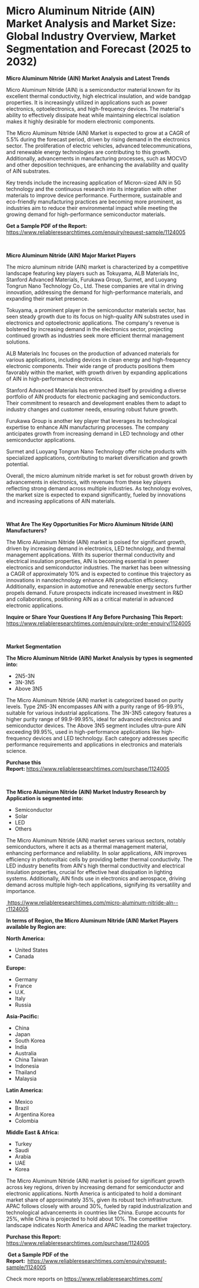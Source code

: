 <p><h1>Micro Aluminum Nitride (AlN) Market Analysis and Market Size: Global Industry Overview, Market Segmentation and Forecast (2025 to 2032)</h1></p><p><strong>Micro Aluminum Nitride (AlN) Market Analysis and Latest Trends</strong></p>
<p><p>Micro Aluminum Nitride (AlN) is a semiconductor material known for its excellent thermal conductivity, high electrical insulation, and wide bandgap properties. It is increasingly utilized in applications such as power electronics, optoelectronics, and high-frequency devices. The material's ability to effectively dissipate heat while maintaining electrical isolation makes it highly desirable for modern electronic components.</p><p>The Micro Aluminum Nitride (AlN) Market is expected to grow at a CAGR of 5.5% during the forecast period, driven by rising demand in the electronics sector. The proliferation of electric vehicles, advanced telecommunications, and renewable energy technologies are contributing to this growth. Additionally, advancements in manufacturing processes, such as MOCVD and other deposition techniques, are enhancing the availability and quality of AlN substrates.</p><p>Key trends include the increasing application of Micron-sized AlN in 5G technology and the continuous research into its integration with other materials to improve device performance. Furthermore, sustainable and eco-friendly manufacturing practices are becoming more prominent, as industries aim to reduce their environmental impact while meeting the growing demand for high-performance semiconductor materials.</p></p>
<p><strong>Get a Sample PDF of the Report:&nbsp;</strong> <a href="https://www.reliableresearchtimes.com/enquiry/request-sample/1124005?utm_campaign=2199&utm_medium=2&utm_source=Github&utm_content=ia&utm_term=02042025&utm_id=micro-aluminum-nitride-aln">https://www.reliableresearchtimes.com/enquiry/request-sample/1124005</a></p>
<p>&nbsp;</p>
<p><strong>Micro Aluminum Nitride (AlN) Major Market Players</strong></p>
<p><p>The micro aluminum nitride (AlN) market is characterized by a competitive landscape featuring key players such as Tokuyama, ALB Materials Inc, Stanford Advanced Materials, Furukawa Group, Surmet, and Luoyang Tongrun Nano Technology Co., Ltd. These companies are vital in driving innovation, addressing the demand for high-performance materials, and expanding their market presence.</p><p>Tokuyama, a prominent player in the semiconductor materials sector, has seen steady growth due to its focus on high-quality AlN substrates used in electronics and optoelectronic applications. The company's revenue is bolstered by increasing demand in the electronics sector, projecting continued growth as industries seek more efficient thermal management solutions.</p><p>ALB Materials Inc focuses on the production of advanced materials for various applications, including devices in clean energy and high-frequency electronic components. Their wide range of products positions them favorably within the market, with growth driven by expanding applications of AlN in high-performance electronics.</p><p>Stanford Advanced Materials has entrenched itself by providing a diverse portfolio of AlN products for electronic packaging and semiconductors. Their commitment to research and development enables them to adapt to industry changes and customer needs, ensuring robust future growth.</p><p>Furukawa Group is another key player that leverages its technological expertise to enhance AlN manufacturing processes. The company anticipates growth from increasing demand in LED technology and other semiconductor applications.</p><p>Surmet and Luoyang Tongrun Nano Technology offer niche products with specialized applications, contributing to market diversification and growth potential.</p><p>Overall, the micro aluminum nitride market is set for robust growth driven by advancements in electronics, with revenues from these key players reflecting strong demand across multiple industries. As technology evolves, the market size is expected to expand significantly, fueled by innovations and increasing applications of AlN materials.</p></p>
<p>&nbsp;</p>
<p><strong>What Are The Key Opportunities For Micro Aluminum Nitride (AlN) Manufacturers?</strong></p>
<p><p>The Micro Aluminum Nitride (AlN) market is poised for significant growth, driven by increasing demand in electronics, LED technology, and thermal management applications. With its superior thermal conductivity and electrical insulation properties, AlN is becoming essential in power electronics and semiconductor industries. The market has been witnessing a CAGR of approximately 10% and is expected to continue this trajectory as innovations in nanotechnology enhance AlN production efficiency. Additionally, expansion in automotive and renewable energy sectors further propels demand. Future prospects indicate increased investment in R&D and collaborations, positioning AlN as a critical material in advanced electronic applications.</p></p>
<p><strong>Inquire or Share Your Questions If Any Before Purchasing This Report:</strong> <a href="https://www.reliableresearchtimes.com/enquiry/pre-order-enquiry/1124005?utm_campaign=2199&utm_medium=2&utm_source=Github&utm_content=ia&utm_term=02042025&utm_id=micro-aluminum-nitride-aln">https://www.reliableresearchtimes.com/enquiry/pre-order-enquiry/1124005</a></p>
<p>&nbsp;</p>
<p><strong>Market Segmentation</strong></p>
<p><strong>The Micro Aluminum Nitride (AlN) Market Analysis by types is segmented into:</strong></p>
<p><ul><li>2N5-3N</li><li>3N-3N5</li><li>Above 3N5</li></ul></p>
<p><p>The Micro Aluminum Nitride (AlN) market is categorized based on purity levels. Type 2N5-3N encompasses AlN with a purity range of 95-99.9%, suitable for various industrial applications. The 3N-3N5 category features a higher purity range of 99.9-99.95%, ideal for advanced electronics and semiconductor devices. The Above 3N5 segment includes ultra-pure AlN exceeding 99.95%, used in high-performance applications like high-frequency devices and LED technology. Each category addresses specific performance requirements and applications in electronics and materials science.</p></p>
<p><strong>Purchase this Report:&nbsp;</strong><a href="https://www.reliableresearchtimes.com/purchase/1124005?utm_campaign=2199&utm_medium=2&utm_source=Github&utm_content=ia&utm_term=02042025&utm_id=micro-aluminum-nitride-aln">https://www.reliableresearchtimes.com/purchase/1124005</a></p>
<p>&nbsp;</p>
<p><strong>The Micro Aluminum Nitride (AlN) Market Industry Research by Application is segmented into:</strong></p>
<p><ul><li>Semiconductor</li><li>Solar</li><li>LED</li><li>Others</li></ul></p>
<p><p>The Micro Aluminum Nitride (AlN) market serves various sectors, notably semiconductors, where it acts as a thermal management material, enhancing performance and reliability. In solar applications, AlN improves efficiency in photovoltaic cells by providing better thermal conductivity. The LED industry benefits from AlN's high thermal conductivity and electrical insulation properties, crucial for effective heat dissipation in lighting systems. Additionally, AlN finds use in electronics and aerospace, driving demand across multiple high-tech applications, signifying its versatility and importance.</p></p>
<p><a href="https://www.reliableresearchtimes.com/micro-aluminum-nitride-aln--r1124005?utm_campaign=2199&utm_medium=2&utm_source=Github&utm_content=ia&utm_term=02042025&utm_id=micro-aluminum-nitride-aln">&nbsp;https://www.reliableresearchtimes.com/micro-aluminum-nitride-aln--r1124005</a></p>
<p><strong>In terms of Region, the Micro Aluminum Nitride (AlN) Market Players available by Region are:</strong></p>
<p>
    <p> <strong> North America: </strong>
        <ul>
            <li>United States</li>
            <li>Canada</li>
        </ul>
        </p> 
    <p> <strong> Europe: </strong>
        <ul>
            <li>Germany</li>
            <li>France</li>
            <li>U.K.</li>
            <li>Italy</li>
            <li>Russia</li>
        </ul>
        </p> 
    <p> <strong> Asia-Pacific: </strong>
        <ul>
            <li>China</li>
            <li>Japan</li>
            <li>South Korea</li>
            <li>India</li>
            <li>Australia</li>
            <li>China Taiwan</li>
            <li>Indonesia</li>
            <li>Thailand</li>
            <li>Malaysia</li>
        </ul>
        </p> 
    <p> <strong> Latin America: </strong>
        <ul>
            <li>Mexico</li>
            <li>Brazil</li>
            <li>Argentina Korea</li>
            <li>Colombia</li>
        </ul>
        </p> 
    <p> <strong> Middle East & Africa: </strong>
        <ul>
            <li>Turkey</li>
            <li>Saudi</li>
            <li>Arabia</li>
            <li>UAE</li>
            <li>Korea</li>
        </ul>
    </p>
    </p>
<p><p>The Micro Aluminum Nitride (AlN) market is poised for significant growth across key regions, driven by increasing demand for semiconductor and electronic applications. North America is anticipated to hold a dominant market share of approximately 35%, given its robust tech infrastructure. APAC follows closely with around 30%, fueled by rapid industrialization and technological advancements in countries like China. Europe accounts for 25%, while China is projected to hold about 10%. The competitive landscape indicates North America and APAC leading the market trajectory.</p></p>
<p><strong>Purchase this Report: </strong><a href="https://www.reliableresearchtimes.com/purchase/1124005?utm_campaign=2199&utm_medium=2&utm_source=Github&utm_content=ia&utm_term=02042025&utm_id=micro-aluminum-nitride-aln">https://www.reliableresearchtimes.com/purchase/1124005</a></p>
<p>&nbsp;<strong>Get a Sample PDF of the Report:&nbsp;&nbsp;</strong><a href="https://www.reliableresearchtimes.com/enquiry/request-sample/1124005?utm_campaign=2199&utm_medium=2&utm_source=Github&utm_content=ia&utm_term=02042025&utm_id=micro-aluminum-nitride-aln">https://www.reliableresearchtimes.com/enquiry/request-sample/1124005</a></p>
<p><strong></strong></p>
<p>Check more reports on <a href="https://www.reliableresearchtimes.com/?utm_campaign=2199&utm_medium=2&utm_source=Github&utm_content=ia&utm_term=02042025&utm_id=micro-aluminum-nitride-aln">https://www.reliableresearchtimes.com/</a></p>